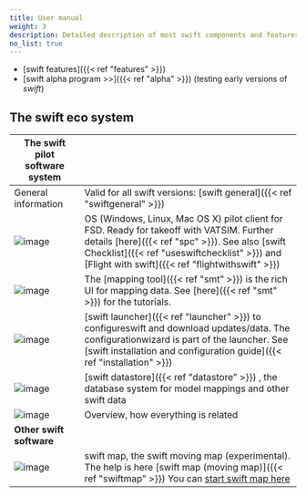```yaml
---
title: User manual
weight: 3
description: Detailed description of most swift components and features
no_list: true
---
```


-   [swift features]({{< ref "features" >}})
-   [swift alpha program >>]({{< ref "alpha" >}}) (testing early versions of *swift*)

## The swift eco system

| **The swift pilot software system**                                         |                                                                                                                                                                                                                                                               |
|-----------------------------------------------------------------------------|---------------------------------------------------------------------------------------------------------------------------------------------------------------------------------------------------------------------------------------------------------------|
| General information                                                         | Valid for all swift versions: [swift general]({{< ref "swiftgeneral" >}})                                                                                                                                                                                     |
| ![image](http://img.swift-project.org/preview-swift_pilot_client.png)       | OS (Windows, Linux, Mac OS X) pilot client for FSD. Ready for takeoff with VATSIM. Further details [here]({{< ref "spc" >}}). See also [swift Checklist]({{< ref "useswiftchecklist" >}}) and [Flight with swift]({{< ref "flightwithswift" >}})              |
| ![image](http://img.swift-project.org/preview-swift_mapping_tool.png)       | The  [mapping tool]({{< ref "smt" >}})  is the rich UI for mapping data. See [here]({{< ref "smt" >}}) for the tutorials.                                                                                                                                     |
| ![image](http://img.swift-project.org/Launcher_core_mode.png)               | [swift launcher]({{< ref "launcher" >}})  to configureswift and download updates/data. The configurationwizard is part of the launcher. See [swift installation and configuration guide]({{< ref "installation" >}})                                      |
| ![image](http://img.swift-project.org/preview-swift_datastore_homepage.png) | [swift datastore]({{< ref "datastore" >}}) , the database system for model mappings and other swift data                                                                                                                                                      |
| ![image](http://img.swift-project.org/preview-swift_eco_system.png)         | Overview, how everything is related                                                                                                                                                                                                                           |
| **Other swift software**                                                    |                                                                                                                                                                                                                                                               |
| ![image](http://img.swift-project.org/preview-swift_map.png)                | swift map, the swift moving map (experimental). The help is here [swift map (moving map)]({{< ref "swiftmap" >}}) You can [start swift map here](https://map.swift-project.org/Display.htm)                                                                   |


